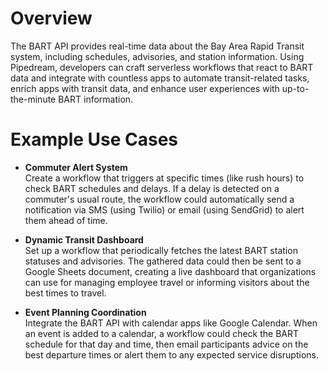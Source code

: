# Overview

The BART API provides real-time data about the Bay Area Rapid Transit system, including schedules, advisories, and station information. Using Pipedream, developers can craft serverless workflows that react to BART data and integrate with countless apps to automate transit-related tasks, enrich apps with transit data, and enhance user experiences with up-to-the-minute BART information.

# Example Use Cases

- **Commuter Alert System**  
  Create a workflow that triggers at specific times (like rush hours) to check BART schedules and delays. If a delay is detected on a commuter's usual route, the workflow could automatically send a notification via SMS (using Twilio) or email (using SendGrid) to alert them ahead of time.

- **Dynamic Transit Dashboard**  
  Set up a workflow that periodically fetches the latest BART station statuses and advisories. The gathered data could then be sent to a Google Sheets document, creating a live dashboard that organizations can use for managing employee travel or informing visitors about the best times to travel.

- **Event Planning Coordination**  
  Integrate the BART API with calendar apps like Google Calendar. When an event is added to a calendar, a workflow could check the BART schedule for that day and time, then email participants advice on the best departure times or alert them to any expected service disruptions.
